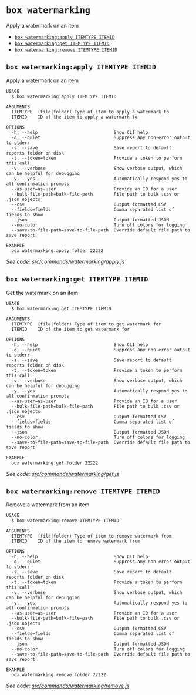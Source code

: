 `box watermarking`
==================

Apply a watermark on an item

* [`box watermarking:apply ITEMTYPE ITEMID`](#box-watermarkingapply-itemtype-itemid)
* [`box watermarking:get ITEMTYPE ITEMID`](#box-watermarkingget-itemtype-itemid)
* [`box watermarking:remove ITEMTYPE ITEMID`](#box-watermarkingremove-itemtype-itemid)

## `box watermarking:apply ITEMTYPE ITEMID`

Apply a watermark on an item

```
USAGE
  $ box watermarking:apply ITEMTYPE ITEMID

ARGUMENTS
  ITEMTYPE  (file|folder) Type of item to apply a watermark to
  ITEMID    ID of the item to apply a watermark to

OPTIONS
  -h, --help                             Show CLI help
  -q, --quiet                            Suppress any non-error output to stderr
  -s, --save                             Save report to default reports folder on disk
  -t, --token=token                      Provide a token to perform this call
  -v, --verbose                          Show verbose output, which can be helpful for debugging
  -y, --yes                              Automatically respond yes to all confirmation prompts
  --as-user=as-user                      Provide an ID for a user
  --bulk-file-path=bulk-file-path        File path to bulk .csv or .json objects
  --csv                                  Output formatted CSV
  --fields=fields                        Comma separated list of fields to show
  --json                                 Output formatted JSON
  --no-color                             Turn off colors for logging
  --save-to-file-path=save-to-file-path  Override default file path to save report

EXAMPLE
  box watermarking:apply folder 22222
```

_See code: [src/commands/watermarking/apply.js](https://github.com/box/boxcli/blob/v3.3.2/src/commands/watermarking/apply.js)_

## `box watermarking:get ITEMTYPE ITEMID`

Get the watermark on an item

```
USAGE
  $ box watermarking:get ITEMTYPE ITEMID

ARGUMENTS
  ITEMTYPE  (file|folder) Type of item to get watermark for
  ITEMID    ID of the item to get watermark for

OPTIONS
  -h, --help                             Show CLI help
  -q, --quiet                            Suppress any non-error output to stderr
  -s, --save                             Save report to default reports folder on disk
  -t, --token=token                      Provide a token to perform this call
  -v, --verbose                          Show verbose output, which can be helpful for debugging
  -y, --yes                              Automatically respond yes to all confirmation prompts
  --as-user=as-user                      Provide an ID for a user
  --bulk-file-path=bulk-file-path        File path to bulk .csv or .json objects
  --csv                                  Output formatted CSV
  --fields=fields                        Comma separated list of fields to show
  --json                                 Output formatted JSON
  --no-color                             Turn off colors for logging
  --save-to-file-path=save-to-file-path  Override default file path to save report

EXAMPLE
  box watermarking:get folder 22222
```

_See code: [src/commands/watermarking/get.js](https://github.com/box/boxcli/blob/v3.3.2/src/commands/watermarking/get.js)_

## `box watermarking:remove ITEMTYPE ITEMID`

Remove a watermark from an item

```
USAGE
  $ box watermarking:remove ITEMTYPE ITEMID

ARGUMENTS
  ITEMTYPE  (file|folder) Type of item to remove watermark from
  ITEMID    ID of the item to remove watermark from

OPTIONS
  -h, --help                             Show CLI help
  -q, --quiet                            Suppress any non-error output to stderr
  -s, --save                             Save report to default reports folder on disk
  -t, --token=token                      Provide a token to perform this call
  -v, --verbose                          Show verbose output, which can be helpful for debugging
  -y, --yes                              Automatically respond yes to all confirmation prompts
  --as-user=as-user                      Provide an ID for a user
  --bulk-file-path=bulk-file-path        File path to bulk .csv or .json objects
  --csv                                  Output formatted CSV
  --fields=fields                        Comma separated list of fields to show
  --json                                 Output formatted JSON
  --no-color                             Turn off colors for logging
  --save-to-file-path=save-to-file-path  Override default file path to save report

EXAMPLE
  box watermarking:remove folder 22222
```

_See code: [src/commands/watermarking/remove.js](https://github.com/box/boxcli/blob/v3.3.2/src/commands/watermarking/remove.js)_
